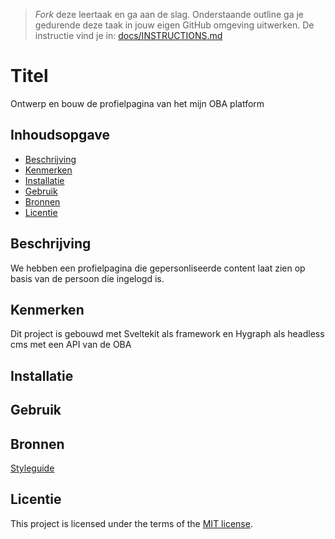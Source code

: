 > _Fork_ deze leertaak en ga aan de slag. 
Onderstaande outline ga je gedurende deze taak in jouw eigen GitHub omgeving uitwerken. 
De instructie vind je in: [docs/INSTRUCTIONS.md](docs/INSTRUCTIONS.md)

# Titel
Ontwerp en bouw de profielpagina van het mijn OBA platform

## Inhoudsopgave

  * [Beschrijving](#beschrijving)
  * [Kenmerken](#kenmerken)
  * [Installatie](#installatie)
  * [Gebruik](#gebruik)
  * [Bronnen](#bronnen)
  * [Licentie](#licentie)

## Beschrijving
<!-- In de Beschrijving staat hoe je project er uit ziet, hoe het werkt en wat je er mee kan. -->
We hebben een profielpagina die gepersonliseerde content laat zien op basis van de persoon die ingelogd is.
<!-- Voeg een mooie poster visual toe 📸 -->
<!-- Voeg een link toe naar Github Pages 🌐-->

## Kenmerken
Dit project is gebouwd met Sveltekit als framework en Hygraph als headless cms met een API van de OBA

## Installatie

## Gebruik

## Bronnen
[Styleguide](https://github.com/fdnd-agency/oba/blob/main/OBA%20Styleguide%202019.pdf)

## Licentie

This project is licensed under the terms of the [MIT license](./LICENSE).
